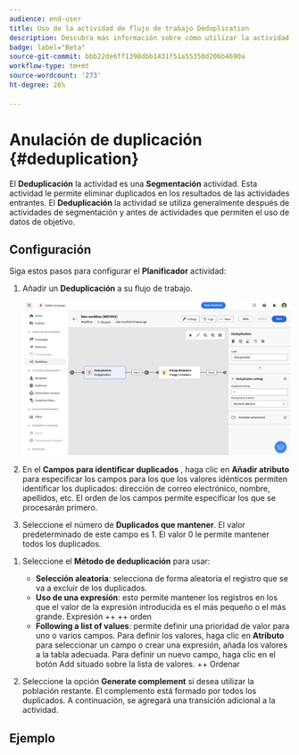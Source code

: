 ```yaml
---
audience: end-user
title: Uso de la actividad de flujo de trabajo Deduplication
description: Descubra más información sobre cómo utilizar la actividad del flujo de trabajo Deduplicación
badge: label="Beta"
source-git-commit: bbb22de6ff1398dbb1431f51a55350d206b4690a
workflow-type: tm+mt
source-wordcount: '273'
ht-degree: 26%

---
```



# Anulación de duplicación {#deduplication}

<!--
>[!CONTEXTUALHELP]
>id="acw_orchestration_deduplication_fields"
>title="Fork activity"
>abstract="The Deduplication activity allows you to..."
-->

El **Deduplicación** la actividad es una **Segmentación** actividad. Esta actividad le permite eliminar duplicados en los resultados de las actividades entrantes. El **Deduplicación** la actividad se utiliza generalmente después de actividades de segmentación y antes de actividades que permiten el uso de datos de objetivo.

## Configuración

Siga estos pasos para configurar el **Planificador** actividad:

1. Añadir un **Deduplicación** a su flujo de trabajo.

   ![](../assets/workflow-deduplication.png)

1. En el **Campos para identificar duplicados** , haga clic en **Añadir atributo** para especificar los campos para los que los valores idénticos permiten identificar los duplicados: dirección de correo electrónico, nombre, apellidos, etc. El orden de los campos permite especificar los que se procesarán primero.

1. Seleccione el número de **Duplicados que mantener**. El valor predeterminado de este campo es 1. El valor 0 le permite mantener todos los duplicados.

<!--
    For example, if records A and B are considered duplicates of record Y, and a record C is considered as a duplicate of record Z:

    * If the value of the field is 1: only the Y and Z records are kept.
    * If the value of the field is 0: all the records are kept.
    * If the value of the field is 2: records C and Z are kept and two records from A, B, and Y are kept, by chance or depending on the deduplication method selected thereafter.

-->

1. Seleccione el **Método de deduplicación** para usar:

   * **Selección aleatoria**: selecciona de forma aleatoria el registro que se va a excluir de los duplicados.
   * **Uso de una expresión**: esto permite mantener los registros en los que el valor de la expresión introducida es el más pequeño o el más grande. Expresión ++ ++ orden
   * **Following a list of values**: permite definir una prioridad de valor para uno o varios campos. Para definir los valores, haga clic en **Atributo** para seleccionar un campo o crear una expresión, añada los valores a la tabla adecuada. Para definir un nuevo campo, haga clic en el botón Add situado sobre la lista de valores. ++ Ordenar

1. Seleccione la opción **Generate complement** si desea utilizar la población restante. El complemento está formado por todos los duplicados. A continuación, se agregará una transición adicional a la actividad.

## Ejemplo

